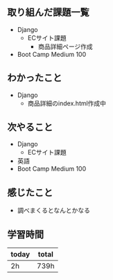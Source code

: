 ## 取り組んだ課題一覧
- Django
	- ECサイト課題
		- 商品詳細ページ作成
- Boot Camp Medium 100
## わかったこと
- Django
	- 商品詳細のindex.html作成中
## 次やること
- Django
	- ECサイト課題
- 英語
- Boot Camp Medium 100
## 感じたこと
- 調べまくるとなんとかなる
## 学習時間

| today | total |
| ----- | ----- |
| 2h    | 739h  |

